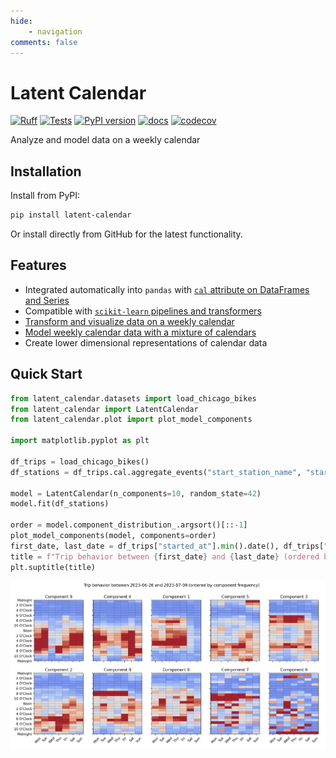 ```yaml
---
hide:
    - navigation
comments: false
---
```

# Latent Calendar

[![Ruff](https://img.shields.io/endpoint?url=https://raw.githubusercontent.com/astral-sh/ruff/main/assets/badge/v2.json)](https://github.com/astral-sh/ruff)
[![Tests](https://github.com/wd60622/latent-calendar/actions/workflows/tests.yml/badge.svg)](https://github.com/wd60622/latent-calendar/actions/workflows/tests.yml)
[![PyPI version](https://badge.fury.io/py/latent-calendar.svg)](https://badge.fury.io/py/latent-calendar)
[![docs](https://github.com/wd60622/latent-calendar/actions/workflows/docs.yml/badge.svg)](https://wd60622.github.io/latent-calendar/)
[![codecov](https://codecov.io/gh/wd60622/latent-calendar/graph/badge.svg?token=WN7MMJPZ1S)](https://codecov.io/gh/wd60622/latent-calendar)

Analyze and model data on a weekly calendar

## Installation

Install from PyPI:

```bash
pip install latent-calendar
```

Or install directly from GitHub for the latest functionality.

## Features

- Integrated automatically into `pandas` with [`cal` attribute on DataFrames and Series](./modules/extensions.md)
- Compatible with [`scikit-learn` pipelines and transformers](./examples/model/sklearn-compat.md)
- [Transform and visualize data on a weekly calendar](./examples/cal-attribute.md)
- [Model weekly calendar data with a mixture of calendars](methodology.md)
- Create lower dimensional representations of calendar data


## Quick Start

```python
from latent_calendar.datasets import load_chicago_bikes
from latent_calendar import LatentCalendar
from latent_calendar.plot import plot_model_components

import matplotlib.pyplot as plt

df_trips = load_chicago_bikes()
df_stations = df_trips.cal.aggregate_events("start_station_name", "started_at", minutes=60)

model = LatentCalendar(n_components=10, random_state=42)
model.fit(df_stations)

order = model.component_distribution_.argsort()[::-1]
plot_model_components(model, components=order)
first_date, last_date = df_trips["started_at"].min().date(), df_trips["started_at"].max().date()
title = f"Trip behavior between {first_date} and {last_date} (ordered by component frequency)"
plt.suptitle(title)
```

![Quick Start](./images/quick-start.png)
